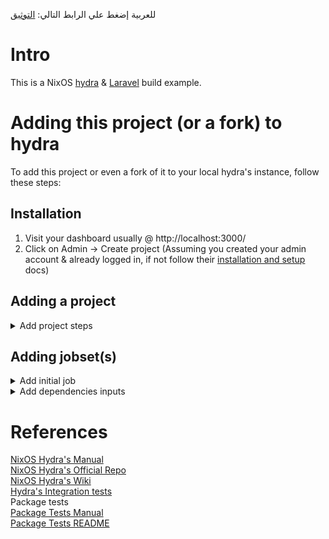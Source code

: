 للعربية إضغط علي الرابط التالي: [التوثيق](docs/ar/)

# Intro

This is a NixOS [hydra](https://nixos.wiki/wiki/Hydra) & [Laravel](https://laravel.com/) build example.

# Adding this project (or a fork) to hydra

To add this project or even a fork of it to your local hydra's instance, follow these steps:

## Installation

1. Visit your dashboard usually @ http://localhost:3000/
2. Click on Admin -> Create project (Assuming you created your admin account & already logged in, if not follow their [installation and setup](https://github.com/NixOS/hydra?tab=readme-ov-file#installation-and-setup) docs)

## Adding a project

<details>
<summary>Add project steps</summary>
   
1. Identifier: Nix-Laravel (or anything you'd like but it has to be unique among your other projects)
2. Display name: Nix-Laravel
3. Desciption: 	A Laravel hydra example.
4. Homepage (This one could be docs page or project's github url): https://github.com/Al-Ghoul/Nix-Laravel
5. Create project (ignore everything else, declative spec/input are meant to provide all the info in a JSON format, declaratively (I'll refer to that later))

</details>

## Adding jobset(s)

<details>
<summary>Add initial job</summary>

1. After creating your project, go to hydra's index page, you'll find your project listed there click on the identifier.
2. Click on actions -> Create jobset.
3. Identifier: Nix-Laravel-Build (Keeping State: Enabled, Visible: Ticked).
4. Type: Legacy (I'll provide a flake example later).
5. Description: Nix-Laravel's build jobset.
6. Nix expression: release.nix **in** siteSrc.
7. Check interval: 60 (seconds).
8. Scheduling shares: 1.

</details>

<details>
<summary>Add dependencies inputs</summary>
Skip everything and scroll down to inputs section:

1. Click on Add a new input:

-   Input name: siteSrc (This input's name gets passed to [release.nix](https://github.com/Al-Ghoul/Nix-Laravel/blob/main/release.nix#L2))
-   Type: Git checkout
-   Value: "https://github.com/Al-Ghoul/Nix-Laravel main" (with no quotes) <br>
    or provide your projects url, wondering why the extra 'main'?, well by default hydra tries to fetch from master branch, so you can override it like that

2. Add a second input(You'll need another input for nixpkgs):

-   Input name: nixpkgs
-   Type: Git checkout
-   Value: "https://github.com/nixos/nixpkgs nixos-23.11" (with no quotes) <br>
    again 'nixos-23.11' overrides or 'specifies' the branch

</details>

# References

[NixOS Hydra's Manual](https://hydra.nixos.org/build/196107287/download/1/hydra/introduction.html) <br>
[NixOS Hydra's Official Repo](https://github.com/NixOS/hydra) <br>
[NixOS Hydra's Wiki](https://nixos.wiki/wiki/Hydra) <br>
[Hydra's Integration tests](https://nixos.org/manual/nix/unstable/contributing/testing.html#integration-tests) <br>
Package tests <br>
[Package Tests Manual](https://nixos.org/manual/nixpkgs/unstable/#sec-package-tests) <br>
[Package Tests README](https://github.com/NixOS/nixpkgs/blob/master/pkgs/README.md#package-tests)
